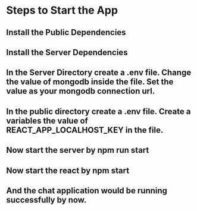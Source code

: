 # Steps to Start the App

## Install the Public Dependencies
## Install the Server Dependencies
## In the Server Directory create a .env file. Change the value of mongodb inside the file. Set the value as your mongodb connection url.
## In the public directory create a .env file. Create a variables the value of REACT_APP_LOCALHOST_KEY in the file.
## Now start the server by npm run start
## Now start the react by npm start
## And the chat application would be running successfully by now.
